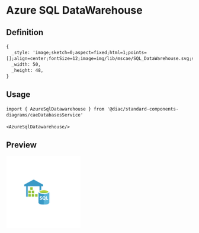 # Azure SQL DataWarehouse

## Definition

```
{
  _style: 'image;sketch=0;aspect=fixed;html=1;points=[];align=center;fontSize=12;image=img/lib/mscae/SQL_DataWarehouse.svg;strokeColor=none;',
  _width: 50,
  _height: 48,
}
```

## Usage

```
import { AzureSqlDatawarehouse } from '@diac/standard-components-diagrams/caeDatabasesService'

<AzureSqlDatawarehouse/>
```

## Preview

<img src="./azure-sql-datawarehouse.png" width="200"/>

